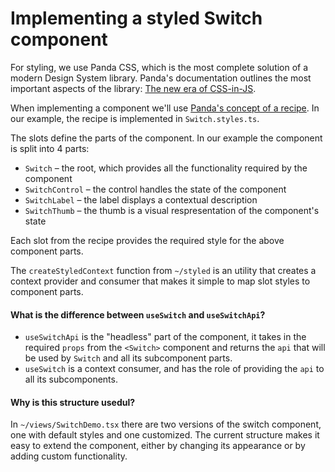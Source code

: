 # Implementing a styled Switch component

For styling, we use Panda CSS, which is the most complete solution of a modern Design System library.
Panda's documentation outlines the most important aspects of the library: [The new era of CSS-in-JS](https://panda-css.com/docs/overview/why-panda#the-new-era-of-css-in-js).

When implementing a component we'll use [Panda's concept of a recipe](https://panda-css.com/docs/concepts/recipes). In our example, the recipe is implemented in `Switch.styles.ts`.

The slots define the parts of the component. In our example the component is split into 4 parts:

- `Switch` – the root, which provides all the functionality required by the component
- `SwitchControl` – the control handles the state of the component
- `SwitchLabel` – the label displays a contextual description
- `SwitchThumb` – the thumb is a visual respresentation of the component's state

Each slot from the recipe provides the required style for the above component parts.

The `createStyledContext` function from `~/styled` is an utility that creates a context provider and consumer that makes it simple to map slot styles to component parts.

#### What is the difference between `useSwitch` and `useSwitchApi`?

- `useSwitchApi` is the "headless" part of the component, it takes in the required `props` from the `<Switch>` component and returns the `api` that will be used by `Switch` and all its subcomponent parts.
- `useSwitch` is a context consumer, and has the role of providing the `api` to all its subcomponents.

#### Why is this structure usedul?

In `~/views/SwitchDemo.tsx` there are two versions of the switch component, one with default styles and one customized. The current structure makes it easy to extend the component, either by changing its appearance or by adding custom functionality.
